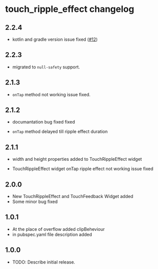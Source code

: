 # touch_ripple_effect changelog

## 2.2.4
* kotlin and gradle version issue fixed ([#12](https://github.com/Adityapanther/flutter_touch_ripple_effect/issues/12))

## 2.2.3

* migrated to `null-safety` support.
## 2.1.3

* `onTap` method not working issue fixed.

## 2.1.2

* documantation bug fixed fixed

* `onTap` method delayed till ripple effect duration

## 2.1.1

* width and height properties added to TouchRippleEffect widget

* TouchRippleEffect widget onTap ripple effect not working issue fixed

## 2.0.0

* New TouchRippleEffect and TouchFeedback Widget added
* Some minor bug fixed

## 1.0.1

* At the place of overflow added clipBeheviour
* in pubspec.yaml file description added

## 1.0.0

* TODO: Describe initial release.
